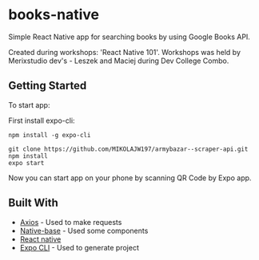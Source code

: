 # books-native
Simple React Native app for searching books by using Google Books API.

Created during workshops: 'React Native 101'. 
Workshops was held by Merixstudio dev's - Leszek and Maciej during Dev College Combo. 
## Getting Started

To start app:

First install expo-cli:
```
npm install -g expo-cli
```

```
git clone https://github.com/MIKOLAJW197/armybazar--scraper-api.git
npm install
expo start
```

Now you can start app on your phone by scanning QR Code by Expo app.


## Built With

* [Axios](https://github.com/axios/axios) - Used to make requests
* [Native-base](https://github.com/GeekyAnts/NativeBase) - Used some components
* [React native](https://facebook.github.io/react-native/)
* [Expo CLI](https://expo.io/tools) - Used to generate project